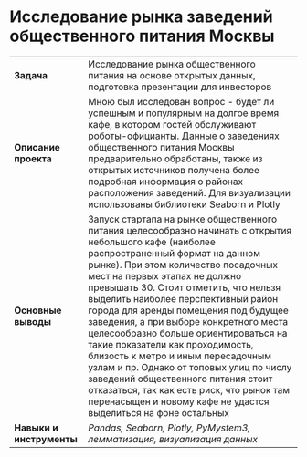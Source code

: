 # Исследование рынка заведений общественного питания Москвы

<table>
  <tr><td><b>Задача</b></td>
    <td>Исследование рынка общественного питания на основе открытых данных, подготовка презентации для инвесторов</td></tr>
  <tr><td><b>Описание проекта</b></td>
    <td> Мною был исследован вопрос - будет ли успешным и популярным на долгое время кафе, в котором гостей обслуживают роботы-официанты. Данные о заведениях общественного питания Москвы предварительно обработаны, также из открытых источников получена более подробная информация о районах расположения заведений. Для визуализации использованы библиотеки Seaborn и Plotly </td></tr>
  <tr><td><b>Основные выводы</b></td>
    <td>Запуск стартапа на рынке общественного питания целесообразно начинать с открытия небольшого кафе (наиболее распространенный формат на данном рынке). При этом количество посадочных мест на первых этапах не должно превышать 30. Стоит отметить, что нельзя выделить наиболее перспективный район города для аренды помещения под будущее заведения, а при выборе конкретного места целесообразно больше ориентироваться на такие показатели как проходимость, близость к метро и иным пересадочным узлам и пр. Однако от топовых улиц по числу заведений общественного питания стоит отказаться, так как есть риск, что рынок там перенасыщен и новому кафе не удастся выделиться на фоне остальных</b></td>
  <tr><td><b>Навыки и инструменты</b></td>
    <td><i>Pandas, Seaborn, Plotly, PyMystem3, лемматизация, визуализация данных</i></td></tr>
</table>
